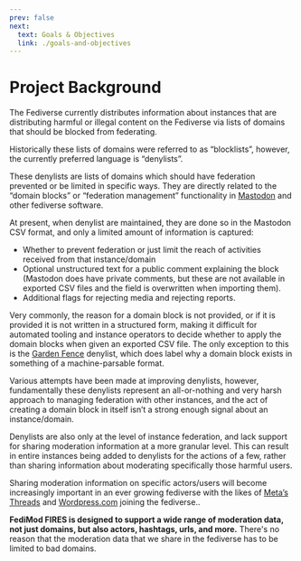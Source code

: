 ```yaml
---
prev: false
next:
  text: Goals & Objectives
  link: ./goals-and-objectives
---
```

# Project Background

The Fediverse currently distributes information about instances that are distributing harmful or illegal content on the Fediverse via lists of domains that should be blocked from federating.

Historically these lists of domains were referred to as “blocklists”, however, the currently preferred language is “denylists”.

These denylists are lists of domains which should have federation prevented or be limited in specific ways. They are directly related to the “domain blocks” or “federation management” functionality in [Mastodon](https://joinmastodon.org/) and other fediverse software.

At present, when denylist are maintained, they are done so in the Mastodon CSV format, and only a limited amount of information is captured:

- Whether to prevent federation or just limit the reach of activities received from that instance/domain
- Optional unstructured text for a public comment explaining the block (Mastodon does have private comments, but these are not available in exported CSV files and the field is overwritten when importing them).
- Additional flags for rejecting media and rejecting reports.

Very commonly, the reason for a domain block is not provided, or if it is provided it is not written in a structured form, making it difficult for automated tooling and instance operators to decide whether to apply the domain blocks when given an exported CSV file. The only exception to this is the [Garden Fence](https://gardenfence.github.io/) denylist, which does label why a domain block exists in something of a machine-parsable format.

Various attempts have been made at improving denylists, however, fundamentally these denylists represent an all-or-nothing and very harsh approach to managing federation with other instances, and the act of creating a domain block in itself isn’t a strong enough signal about an instance/domain.

Denylists are also only at the level of instance federation, and lack support for sharing moderation information at a more granular level. This can result in entire instances being added to denylists for the actions of a few, rather than sharing information about moderating specifically those harmful users.

Sharing moderation information on specific actors/users will become increasingly important in an ever growing fediverse with the likes of [Meta’s](https://about.meta.com/) [Threads](https://threads.net) and [Wordpress.com](https://wordpress.com) joining the fediverse..

**FediMod FIRES is designed to support a wide range of moderation data, not just domains, but also actors, hashtags, urls, and more.** There's no reason that the moderation data that we share in the fediverse has to be limited to bad domains.
